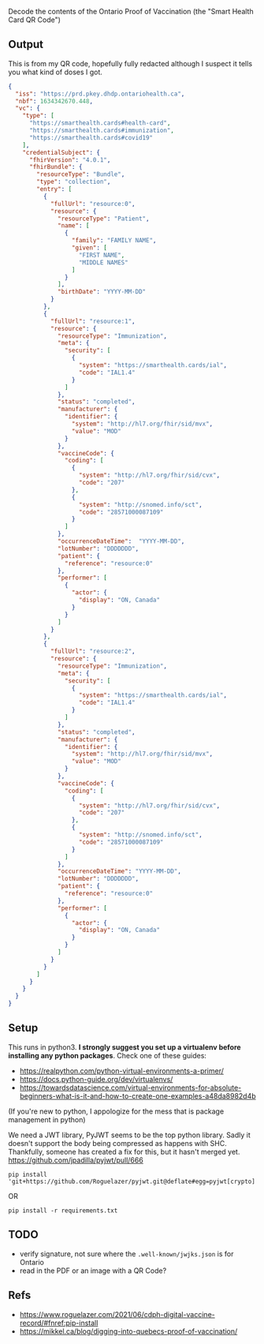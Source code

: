 Decode the contents of the Ontario Proof of Vaccination (the "Smart Health Card QR Code")

## Output

This is from my QR code, hopefully fully redacted although I suspect it tells
you what kind of doses I got.

```json
{
  "iss": "https://prd.pkey.dhdp.ontariohealth.ca",
  "nbf": 1634342670.448,
  "vc": {
    "type": [
      "https://smarthealth.cards#health-card",
      "https://smarthealth.cards#immunization",
      "https://smarthealth.cards#covid19"
    ],
    "credentialSubject": {
      "fhirVersion": "4.0.1",
      "fhirBundle": {
        "resourceType": "Bundle",
        "type": "collection",
        "entry": [
          {
            "fullUrl": "resource:0",
            "resource": {
              "resourceType": "Patient",
              "name": [
                {
                  "family": "FAMILY NAME",
                  "given": [
                    "FIRST NAME",
                    "MIDDLE NAMES"
                  ]
                }
              ],
              "birthDate": "YYYY-MM-DD"
            }
          },
          {
            "fullUrl": "resource:1",
            "resource": {
              "resourceType": "Immunization",
              "meta": {
                "security": [
                  {
                    "system": "https://smarthealth.cards/ial",
                    "code": "IAL1.4"
                  }
                ]
              },
              "status": "completed",
              "manufacturer": {
                "identifier": {
                  "system": "http://hl7.org/fhir/sid/mvx",
                  "value": "MOD"
                }
              },
              "vaccineCode": {
                "coding": [
                  {
                    "system": "http://hl7.org/fhir/sid/cvx",
                    "code": "207"
                  },
                  {
                    "system": "http://snomed.info/sct",
                    "code": "28571000087109"
                  }
                ]
              },
              "occurrenceDateTime":  "YYYY-MM-DD",
              "lotNumber": "DDDDDDD",
              "patient": {
                "reference": "resource:0"
              },
              "performer": [
                {
                  "actor": {
                    "display": "ON, Canada"
                  }
                }
              ]
            }
          },
          {
            "fullUrl": "resource:2",
            "resource": {
              "resourceType": "Immunization",
              "meta": {
                "security": [
                  {
                    "system": "https://smarthealth.cards/ial",
                    "code": "IAL1.4"
                  }
                ]
              },
              "status": "completed",
              "manufacturer": {
                "identifier": {
                  "system": "http://hl7.org/fhir/sid/mvx",
                  "value": "MOD"
                }
              },
              "vaccineCode": {
                "coding": [
                  {
                    "system": "http://hl7.org/fhir/sid/cvx",
                    "code": "207"
                  },
                  {
                    "system": "http://snomed.info/sct",
                    "code": "28571000087109"
                  }
                ]
              },
              "occurrenceDateTime": "YYYY-MM-DD",
              "lotNumber": "DDDDDDD",
              "patient": {
                "reference": "resource:0"
              },
              "performer": [
                {
                  "actor": {
                    "display": "ON, Canada"
                  }
                }
              ]
            }
          }
        ]
      }
    }
  }
}
```


## Setup

This runs in python3.
**I strongly suggest you set up a virtualenv before installing any python packages**. Check one of these guides:

 - https://realpython.com/python-virtual-environments-a-primer/
 - https://docs.python-guide.org/dev/virtualenvs/
 - https://towardsdatascience.com/virtual-environments-for-absolute-beginners-what-is-it-and-how-to-create-one-examples-a48da8982d4b

(If you're new to python, I appologize for the mess that is package management in python)

We need a JWT library, PyJWT seems to be the top python library.
Sadly it doesn't support the body being compressed as happens with SHC.
Thankfully, someone has created a fix for this, but it hasn't merged yet.
https://github.com/jpadilla/pyjwt/pull/666

```
pip install 'git+https://github.com/Roguelazer/pyjwt.git@deflate#egg=pyjwt[crypto]'
```

OR

```
pip install -r requirements.txt
```

## TODO

 - verify signature, not sure where the `.well-known/jwjks.json` is for Ontario
 - read in the PDF or an image with a QR Code?

## Refs
 - https://www.roguelazer.com/2021/06/cdph-digital-vaccine-record/#fnref:pip-install
 - https://mikkel.ca/blog/digging-into-quebecs-proof-of-vaccination/
